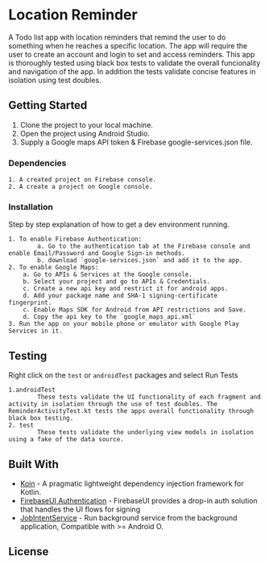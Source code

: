 # Location Reminder

A Todo list app with location reminders that remind the user to do something when he reaches a specific location. The app will require the user to create an account and login to set and access reminders. This app is thoroughly tested using black box tests to validate the overall funcionality and navigation of the app. In addition the tests validate concise features in isolation using test doubles.

## Getting Started

1. Clone the project to your local machine.
2. Open the project using Android Studio.
3. Supply a Google maps API token & Firebase google-services.json file.

### Dependencies

```
1. A created project on Firebase console.
2. A create a project on Google console.
```

### Installation

Step by step explanation of how to get a dev environment running.

```
1. To enable Firebase Authentication:
        a. Go to the authentication tab at the Firebase console and enable Email/Password and Google Sign-in methods.
        b. download `google-services.json` and add it to the app.
2. To enable Google Maps:
    a. Go to APIs & Services at the Google console.
    b. Select your project and go to APIs & Credentials.
    c. Create a new api key and restrict it for android apps.
    d. Add your package name and SHA-1 signing-certificate fingerprint.
    c. Enable Maps SDK for Android from API restrictions and Save.
    d. Copy the api key to the `google_maps_api.xml`
3. Run the app on your mobile phone or emulator with Google Play Services in it.
```

## Testing

Right click on the `test` or `androidTest` packages and select Run Tests

```
1.androidTest
        These tests validate the UI functionality of each fragment and activity in isolation through the use of test doubles. The ReminderActivityTest.kt tests the apps overall functionality through black box testing.
2. test
        These tests validate the underlying view models in isolation using a fake of the data source.
```

## Built With

* [Koin](https://github.com/InsertKoinIO/koin) - A pragmatic lightweight dependency injection framework for Kotlin.
* [FirebaseUI Authentication](https://github.com/firebase/FirebaseUI-Android/blob/master/auth/README.md) - FirebaseUI provides a drop-in auth solution that handles the UI flows for signing
* [JobIntentService](https://developer.android.com/reference/androidx/core/app/JobIntentService) - Run background service from the background application, Compatible with >= Android O.

## License
